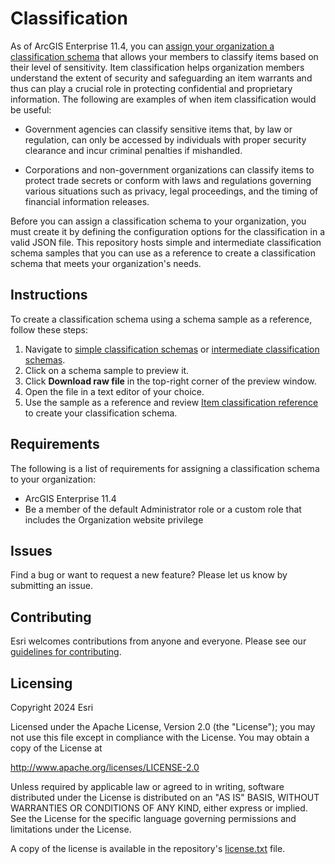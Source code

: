 # Classification

As of ArcGIS Enterprise 11.4, you can [assign your organization a classification schema](https://enterprise.arcgis.com/en/portal/latest/administer/windows/configure-classification-schema.htm) that allows your members to classify items based on their level of sensitivity. Item classification helps organization members understand the extent of security and safeguarding an item warrants and thus can play a crucial role in protecting confidential and proprietary information. The following are examples of when item classification would be useful:

* Government agencies can classify sensitive items that, by law or regulation, can only be accessed by individuals with proper security clearance and incur criminal penalties if mishandled.

* Corporations and non-government organizations can classify items to protect trade secrets or conform with laws and regulations governing various situations such as privacy, legal proceedings, and the timing of financial information releases.

Before you can assign a classification schema to your organization, you must create it by defining the configuration options for the classification in a valid JSON file. This repository hosts simple and intermediate classification schema samples that you can use as a reference to create a classification schema that meets your organization's needs.

## Instructions

To create a classification schema using a schema sample as a reference, follow these steps:

1. Navigate to [simple classification schemas](https://github.com/ArcGIS/classification/tree/main/simple%20classification%20schemas) or [intermediate classification schemas](https://github.com/ArcGIS/classification/tree/main/intermediate%20classification%20schemas).
2. Click on a schema sample to preview it.
3. Click **Download raw file** in the top-right corner of the preview window.
4. Open the file in a text editor of your choice.
5. Use the sample as a reference and review [Item classification reference](https://developers.arcgis.com/rest/users-groups-and-items/classification-reference/) to create your classification schema.

## Requirements

The following is a list of requirements for assigning a classification schema to your organization:

* ArcGIS Enterprise 11.4
* Be a member of the default Administrator role or a custom role that includes the Organization website privilege

## Issues

Find a bug or want to request a new feature?  Please let us know by submitting an issue.

## Contributing

Esri welcomes contributions from anyone and everyone. Please see our [guidelines for contributing](https://github.com/esri/contributing).

## Licensing

Copyright 2024 Esri

Licensed under the Apache License, Version 2.0 (the "License");
you may not use this file except in compliance with the License.
You may obtain a copy of the License at

   http://www.apache.org/licenses/LICENSE-2.0

Unless required by applicable law or agreed to in writing, software
distributed under the License is distributed on an "AS IS" BASIS,
WITHOUT WARRANTIES OR CONDITIONS OF ANY KIND, either express or implied.
See the License for the specific language governing permissions and
limitations under the License.

A copy of the license is available in the repository's [license.txt](https://github.com/ArcGIS/classification/blob/main/LICENSE.txt) file.
